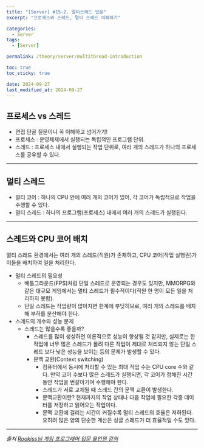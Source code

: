 ```yaml
---
title: "[Server] #15-2. 멀티쓰레드 입문"
excerpt: "프로세스와 스레드, 멀티 스레드 이해하기"

categories:
  - Server
tags:
  - [Server]

permalink: /theory/server/multithread-introduction

toc: true
toc_sticky: true

date: 2024-09-27
last_modified_at: 2024-09-27
---
```


## 프로세스 vs 스레드 

- 면접 단골 질문이니 꼭 이해하고 넘어가기!
- 프로세스 : 운영체제에서 실행되는 독립적인 프로그램 단위.
- 스레드 : 프로세스 내에서 실행되는 작업 단위로, 여러 개의 스레드가 하나의 프로세스를 공유할 수 있다.

---

## 멀티 스레드

- 멀티 코어 : 하나의 CPU 안에 여러 개의 코어가 있어, 각 코어가 독립적으로 작업을 수행할 수 있다.
- 멀티 스레드 : 하나의 프로그램(프로세스) 내에서 여러 개의 스레드가 실행된다.

---

## 스레드와 CPU 코어 배치

멀티 스레드 환경에서는 여러 개의 스레드(직원)가 존재하고, CPU 코어(작업 실행권)가 이들을 배치하여 일을 처리한다. 
- 멀티 스레드의 필요성
	- 배틀그라운드(FPS)처럼 단일 스레드로 운영되는 경우도 있지만, MMORPG와 같은 대규모 게임에서는 멀티 스레드가 필수적이다(직원 한 명이 모든 일을 처리하지 못함).
	- 단일 스레드는 작업량이 많아지면 한계에 부딪히므로, 여러 개의 스레드를 배치해 부하를 분산해야 한다.
- 스레드의 개수와 성능 문제
	- 스레드는 많을수록 좋을까?
		- 스레드를 많이 생성하면 이론적으로 성능이 향상될 것 같지만, 실제로는 한 작업에 너무 많은 스레드가 몰려 다른 작업이 제대로 처리되지 않는 단일 스레드 보다 낮은 성능을 보이는 등의 문제가 발생할 수 있다.
		- 문맥 교환(Context switching) 
			- 컴퓨터에서 동시에 처리할 수 있는 최대 작업 수는 CPU core 수와 같다. 만약 코어 수보다 많은 스레드가 실행되면, 각 코어가 정해진 시간 동안 작업을 번갈아가며 수행해야 한다.
			- 스레드가 서로 교체될 때 스레드 간의 문맥 교환이 발생한다.
			- 문맥교환이란? 현재까지의 작업 상태나 다음 작업에 필요한 각종 데이터를 저장하고 읽어오는 작업이다.
			- 문맥 교환에 걸리는 시간이 커질수록 멀티 스레드의 효율은 저하된다. 오히려 많은 양의 단순한 계산은 싱글 스레드가 더 효율적일 수도 있다.

--- 

*출처*
*[Rookiss님 게임 프로그래머 입문 올인원 강의](https://www.inflearn.com/course/%EA%B2%8C%EC%9E%84-%ED%94%84%EB%A1%9C%EA%B7%B8%EB%9E%98%EB%A8%B8-%EC%9E%85%EB%AC%B8-%EC%98%AC%EC%9D%B8%EC%9B%90-rookiss/dashboard)*